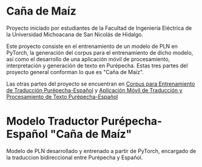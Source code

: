 # Caña de Maíz
Proyecto iniciado por estudiantes de la Facultad de Ingeniería Eléctrica de la Universidad Michoacana de San Nicolás de Hidalgo.

Este proyecto consiste en el entrenamiento de un modelo de PLN en PyTorch, la generación del corpus para el entrenamiento de dicho modelo, así como el desarrollo de una aplicación móvil de procesamiento, interpretación y generación de texto en Purépecha. Estas tres partes del proyecto general conforman lo que es "Caña de Maíz".

Las otras partes del proyecto se encuentran en [Corpus para Entrenamiento de Traducción Purépecha-Español](https://github.com/BAPE77/corpus-traduccion-purepecha-espaniol-caniademaiz.git) y [Aplicación Móvil de Traducción y Procesamiento de Texto Purépecha-Español](https://github.com/FerFabianReyes/proyectoIA.git)

# Modelo Traductor Purépecha-Español "Caña de Maíz"
Modelo de PLN desarrollado y entrenado a partir de PyTorch, encargado de la traduccion bidireccional entre Purépecha y Español.
